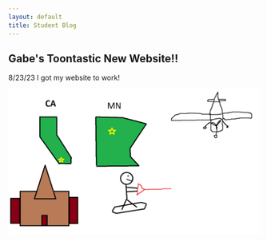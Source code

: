 ```yaml
---
layout: default
title: Student Blog
---
```


## Gabe's Toontastic New Website!! 
8/23/23 I got my website to work!

![Alt text](<Comp Sci Life Story (2).png>)